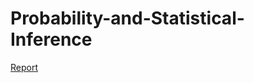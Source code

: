 # Probability-and-Statistical-Inference

[Report](https://github.com/D-Wilkinson/Probability-and-Statistical-Inference/blob/71e2205fc90824593186ec28a12b0db0d733fb4d/PSI%20Report.pdf)
            
